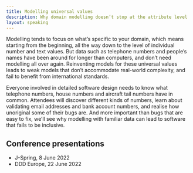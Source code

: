 ```yaml
---
title: Modelling universal values
description: Why domain modelling doesn’t stop at the attribute level
layout: speaking
---
```


Modelling tends to focus on what’s specific to your domain, which means starting from the beginning, all the way down to the level of individual number and text values. But data such as telephone numbers and people’s names have been around for longer than computers, and don’t need modelling all over again. Reinventing models for these universal values leads to weak models that don’t accommodate real-world complexity, and fail to benefit from international standards.

Everyone involved in detailed software design needs to know what telephone numbers, house numbers and aircraft tail numbers have in common. Attendees will discover different kinds of numbers, learn about validating email addresses and bank account numbers, and realise how unoriginal some of their bugs are. And more important than bugs that are easy to fix, we’ll see why modelling with familiar data can lead to software that fails to be inclusive.

## Conference presentations

* J-Spring, 8 June 2022
* DDD Europe, 22 June 2022
